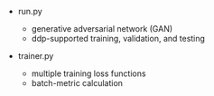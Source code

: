 - run.py
  - generative adversarial network (GAN)
  - ddp-supported training, validation, and testing

- trainer.py
  - multiple training loss functions
  - batch-metric calculation